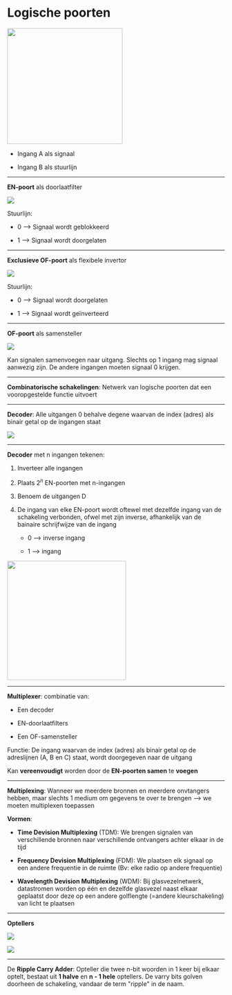 # Logische poorten

<img src="file:///C:/Users/Loeka/AppData/Roaming/marktext/images/2021-11-06-17-18-41-image.png" title="" alt="" width="267">

- Ingang A als signaal

- Ingang B als stuurlijn

---

**EN-poort** als doorlaatfilter

![](C:\Users\Loeka\AppData\Roaming\marktext\images\2021-11-06-17-20-18-image.png)

Stuurlijn:

- 0 --> Signaal wordt geblokkeerd

- 1 --> Signaal wordt doorgelaten

---

**Exclusieve OF-poort** als flexibele invertor

![](C:\Users\Loeka\AppData\Roaming\marktext\images\2021-11-06-17-21-08-image.png)

Stuurlijn:

- 0 --> Signaal wordt doorgelaten

- 1 --> Signaal wordt geïnverteerd

---

**OF-poort** als samensteller

![](C:\Users\Loeka\AppData\Roaming\marktext\images\2021-11-06-17-22-20-image.png)

Kan signalen samenvoegen naar uitgang. Slechts op 1 ingang mag signaal aanwezig zijn. De andere ingangen moeten signaal 0 krijgen.

---

**Combinatorische schakelingen**: Netwerk van logische poorten dat een vooropgestelde functie uitvoert

---

**Decoder**: Alle uitgangen 0 behalve degene waarvan de index (adres) als binair getal op de ingangen staat

![](C:\Users\Loeka\AppData\Roaming\marktext\images\2021-11-06-17-25-59-image.png)

---

**Decoder** met n ingangen tekenen:

1. Inverteer alle ingangen

2. Plaats $2^n$ EN-poorten met n-ingangen

3. Benoem de uitgangen D

4. De ingang van elke EN-poort wordt oftewel met dezelfde ingang van de schakeling verbonden, ofwel met zijn inverse, afhankelijk van de bainaire schrijfwijze van de ingang
   
   - 0 --> inverse ingang
   
   - 1 --> ingang

<img src="file:///C:/Users/Loeka/AppData/Roaming/marktext/images/2021-11-06-17-33-20-image.png" title="" alt="" width="275">

---

**Multiplexer**: combinatie van:

- Een decoder

- EN-doorlaatfilters

- Een OF-samensteller

Functie: De ingang waarvan de index (adres) als binair getal op de adreslijnen (A, B en C) staat, wordt doorgegeven naar de uitgang

Kan **vereenvoudigt** worden door de **EN-poorten samen** te **voegen**

---

**Multiplexing**: Wanneer we meerdere bronnen en meerdere onvtangers hebben, maar slechts 1 medium om gegevens te over te brengen --> we moeten multiplexen toepassen

**Vormen**: 

- **Time Devision Multiplexing** (TDM): We brengen signalen van verschillende bronnen naar verschillende ontvangers achter elkaar in de tijd

- **Frequency Devision Multiplexing** (FDM): We plaatsen elk signaal op een andere frequentie in de ruimte (Bv: elke radio op andere frequentie)

- **Wavelength Devision Multiplexing** (WDM): Bij glasvezelnetwerk, datastromen worden op één en dezelfde glasvezel naast elkaar geplaatst door deze op een andere golflengte (=andere kleurschakeling) van licht te plaatsen 

---

**Optellers**

![](C:\Users\Loeka\AppData\Roaming\marktext\images\2021-11-06-17-38-57-image.png)

![](C:\Users\Loeka\AppData\Roaming\marktext\images\2021-11-06-17-39-06-image.png)

---

De **Ripple Carry Adder**: Opteller die twee n-bit woorden in 1 keer bij elkaar optelt, bestaat uit **1 halve** en **n - 1 hele** optellers. De varry bits golven doorheen de schakeling, vandaar de term "ripple" in de naam.

